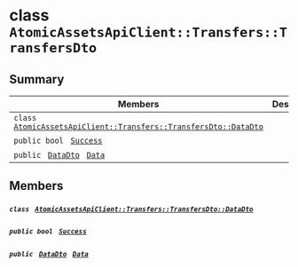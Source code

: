 # class `AtomicAssetsApiClient::Transfers::TransfersDto` 

## Summary

 Members                                | Descriptions                                
----------------------------------------|---------------------------------------------
`class ` [`AtomicAssetsApiClient::Transfers::TransfersDto::DataDto`](.github/workflows/documentation/md/AtomicAssetsApiClient--Transfers--TransfersDto--DataDto.md#class_atomic_assets_api_client_1_1_transfers_1_1_transfers_dto_1_1_data_dto)        | 
`public bool ` [`Success`](#class_atomic_assets_api_client_1_1_transfers_1_1_transfers_dto_1a506fb037fbb6bfe8f254c021a2c3cfac) | 
`public ` [`DataDto`](.github/workflows/documentation/md/AtomicAssetsApiClient--Transfers--TransfersDto--DataDto.md#class_atomic_assets_api_client_1_1_transfers_1_1_transfers_dto_1_1_data_dto)` ` [`Data`](#class_atomic_assets_api_client_1_1_transfers_1_1_transfers_dto_1a6ed89521b3da4f30d2ab82c36d0afd13) | 

## Members

##### `class ` [`AtomicAssetsApiClient::Transfers::TransfersDto::DataDto`](.github/workflows/documentation/md/AtomicAssetsApiClient--Transfers--TransfersDto--DataDto.md#class_atomic_assets_api_client_1_1_transfers_1_1_transfers_dto_1_1_data_dto) 

##### `public bool ` [`Success`](#class_atomic_assets_api_client_1_1_transfers_1_1_transfers_dto_1a506fb037fbb6bfe8f254c021a2c3cfac) 

##### `public ` [`DataDto`](.github/workflows/documentation/md/AtomicAssetsApiClient--Transfers--TransfersDto--DataDto.md#class_atomic_assets_api_client_1_1_transfers_1_1_transfers_dto_1_1_data_dto)` ` [`Data`](#class_atomic_assets_api_client_1_1_transfers_1_1_transfers_dto_1a6ed89521b3da4f30d2ab82c36d0afd13) 

